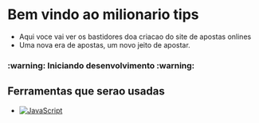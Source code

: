 <h1> Bem vindo ao milionario tips</h1>

- Aqui voce vai ver os bastidores doa criacao do site de apostas onlines
- Uma nova era de apostas, um novo jeito de apostar.

<h3 text-algin="center">:warning: Iniciando desenvolvimento :warning:</h3>

<h2>Ferramentas que serao usadas</h2>

- [![JavaScript](https://img.shields.io/badge/--F7DF1E?logo=javascript&logoColor=000)](https://www.javascript.com/)
